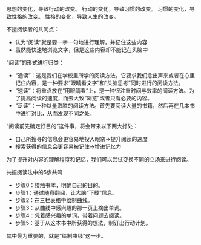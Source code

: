 
思想的变化，导致行动的改变。
行动的变化，导致习惯的改变。
习惯的变化，导致性格的改变。
性格的变化，导致人生的改变。


不擅阅读者的共同点：
* 认为“阅读”就是要一字一句地进行理解，并记住这些内容
* 虽然能快速地浏览文字，但是这些内容却不能记在头脑中


“阅读”的形式进行归类：
* “通读”：这是我们在学校里所学的阅读方法。它要求我们念出声来或者在心里记住内容，是一种要求“眼睛看文字”和“头脑思考”同时进行的阅读方法。
* “速读”：将重点放在“用眼睛看”上，是一种很注重时间与效率的阅读方法。为了提高阅读的速度，而去大致“浏览”或者只看必要的内容。
* “泛读”：一种以量取胜的阅读方法。首先要阅读大量的书籍，然后再在几本书中进行对比，从而发现不同之处。

“阅读前先确定好目的”这件事，将会带来以下两大好处：
* 自己所搜寻的信息会更容易地投入眼帘→提升阅读的速度
* 搜索获得的信息会更容易被记住→增进记忆力

为了提升对内容的理解程度和记忆，我们可以尝试变换不同的立场来进行阅读。

共振阅读法中的5步共鸣
* 步骤0：接触书本，明确自己的目的。
* 步骤1：通过随意翻阅，让大脑“下载”信息。
* 步骤2：在三栏表格中绘制曲线。
* 步骤3：从曲线中感兴趣的那一页上摘出单词。
* 步骤4：凭着感兴趣的单词，带着问题去阅读。
* 步骤5：基于从这本书中所获得的想法，制订出行动计划。

其中最为重要的，就是“绘制曲线”这一步。

